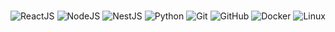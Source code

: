 <div align="center">




<br/>

![ReactJS](https://img.shields.io/badge/-ReactJs-0D1117?style=for-the-badge&logo=react&logoColor=7ED2FD&labelColor=0D1117)
![NodeJS](https://img.shields.io/badge/-Node.js-0D1117?style=for-the-badge&logo=node.js&labelColor=0D1117)
![NestJS](https://img.shields.io/badge/-NestJS-0D1117?style=for-the-badge&logo=nestjs&logoColor=E0234E&labelColor=0D1117)
![Python](https://img.shields.io/badge/-Python-0D1117?style=for-the-badge&logo=python&logoColor=3776AB&labelColor=0D1117)
![Git](https://img.shields.io/badge/-Git-0D1117?style=for-the-badge&logo=git&logoColor=F05032&labelColor=0D1117)
![GitHub](https://img.shields.io/badge/-GitHub-0D1117?style=for-the-badge&logo=github&logoColor=white&labelColor=0D1117)
![Docker](https://img.shields.io/badge/-Docker-0D1117?style=for-the-badge&logo=docker&logoColor=2496ED&labelColor=0D1117)
![Linux](https://img.shields.io/badge/-Linux-0D1117?style=for-the-badge&logo=linux&logoColor=FCC624&labelColor=0D1117)


</div>
